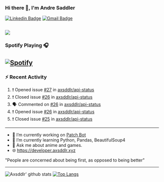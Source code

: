 ### Hi there 👋, I'm Andre Saddler
[![Linkedin Badge](https://img.shields.io/badge/-andrexsaddler-blue?style=flat-square&logo=Linkedin&logoColor=white&link=https://www.linkedin.com/in/andrexsaddler/)](https://www.linkedin.com/in/andrexsaddler/)
[![Gmail Badge](https://img.shields.io/badge/-contact@rehkloos.com-c14438?style=flat-square&logo=Gmail&logoColor=white&link=mailto:contact@rehkloos.com)](mailto:contact@rehkloos.com)

![](https://komarev.com/ghpvc/?username=axsddlr&color=dc143c)
---
### Spotify Playing 🎧

[![Spotify](https://novatorem.rehkloos.vercel.app/api/spotify)](https://open.spotify.com/user/Rehkloos)
---

### :zap: Recent Activity

<!--START_SECTION:activity-->
1. ❗️ Opened issue [#27](https://github.com/axsddlr/api-status/issues/27) in [axsddlr/api-status](https://github.com/axsddlr/api-status)
2. ❗️ Closed issue [#26](https://github.com/axsddlr/api-status/issues/26) in [axsddlr/api-status](https://github.com/axsddlr/api-status)
3. 🗣 Commented on [#26](https://github.com/axsddlr/api-status/issues/26) in [axsddlr/api-status](https://github.com/axsddlr/api-status)
4. ❗️ Opened issue [#26](https://github.com/axsddlr/api-status/issues/26) in [axsddlr/api-status](https://github.com/axsddlr/api-status)
5. ❗️ Closed issue [#25](https://github.com/axsddlr/api-status/issues/25) in [axsddlr/api-status](https://github.com/axsddlr/api-status)
<!--END_SECTION:activity-->

---

- 🔭 I’m currently working on [Patch Bot](https://github.com/axsddlr/patch_bot)
- 🌱 I’m currently learning Python, Pandas, BeautifulSoup4
- 💬 Ask me about anime and games.
- 🌐 https://developer.axsddlr.xyz

"People are concerned about being first, as opposed to being better"

---
![Axsddlr' github stats](https://github-readme-stats.vercel.app/api?username=axsddlr&count_private=true)
[![Top Langs](https://github-readme-stats.vercel.app/api/top-langs/?username=axsddlr&layout=compact)](https://github.com/anuraghazra/github-readme-stats)
